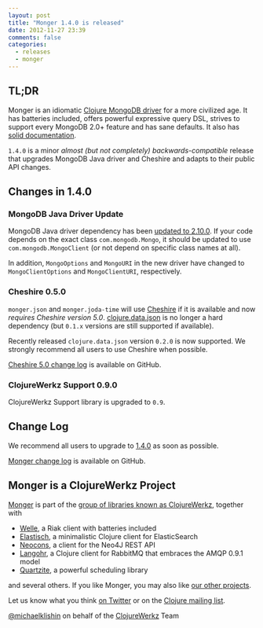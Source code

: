 ```yaml
---
layout: post
title: "Monger 1.4.0 is released"
date: 2012-11-27 23:39
comments: false
categories: 
  - releases
  - monger
---
```


## TL;DR

Monger is an idiomatic [Clojure MongoDB driver](http://clojuremongodb.info) for a more civilized age.
It has batteries included, offers powerful expressive query DSL, strives to support every MongoDB 2.0+ feature and has sane defaults.
It also has [solid documentation](http://clojuremongodb.info).

`1.4.0` is a minor *almost (but not completely) backwards-compatible* release that upgrades MongoDB Java driver and
Cheshire and adapts to their public API changes.


## Changes in 1.4.0

### MongoDB Java Driver Update

MongoDB Java driver dependency has been [updated to 2.10.0](https://groups.google.com/forum/?fromgroups#!topic/mongodb-announce/FHp6ue36WUw). If your code depends on the exact
class `com.mongodb.Mongo`, it should be updated to use `com.mongodb.MongoClient` (or not depend on specific class names at all).

In addition, `MongoOptions` and `MongoURI` in the new driver have changed to `MongoClientOptions` and `MongoClientURI`, respectively.


### Cheshire 0.5.0

`monger.json` and `monger.joda-time` will use [Cheshire](https://github.com/dakrone/cheshire) if it is available and now
*requires Cheshire version 5.0*.
[clojure.data.json](https://github.com/clojure/data.json) is no longer a hard dependency (but `0.1.x` versions are still supported if available).

Recently released `clojure.data.json` version `0.2.0` is now supported. We strongly recommend all users to use Cheshire when possible.

[Cheshire 5.0 change log](https://github.com/dakrone/cheshire/blob/master/ChangeLog.md) is available on GitHub.


### ClojureWerkz Support 0.9.0

ClojureWerkz Support library is upgraded to `0.9`.


## Change Log

We recommend all users to upgrade to [1.4.0](https://clojars.org/com.novemberain/monger/versions/1.4.0) as soon as possible.

[Monger change log](https://github.com/michaelklishin/monger/blob/master/ChangeLog.md) is available on GitHub.



## Monger is a ClojureWerkz Project

[Monger](http://clojuremongodb.info) is part of the [group of libraries known as ClojureWerkz](http://clojurewerkz.org), together with

 * [Welle](http://clojureriak.info), a Riak client with batteries included
 * [Elastisch](http://clojureelasticsearch.info), a minimalistic Clojure client for ElasticSearch
 * [Neocons](http://clojureneo4j.info), a client for the Neo4J REST API
 * [Langohr](http://clojurerabbitmq.info), a Clojure client for RabbitMQ that embraces the AMQP 0.9.1 model
 * [Quartzite](http://clojurequartz.info), a powerful scheduling library

and several others. If you like Monger, you may also like [our other projects](http://clojurewerkz.org).

Let us know what you think [on Twitter](http://twitter.com/clojurewerkz) or on the [Clojure mailing list](https://groups.google.com/group/clojure).


[@michaelklishin](http://twitter.com/michaelklishin) on behalf of the [ClojureWerkz](http://clojurewerkz.org) Team
